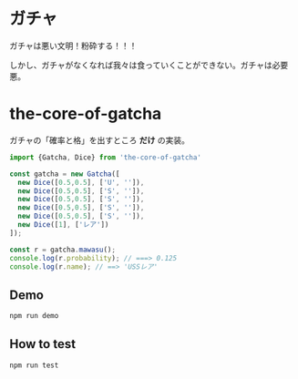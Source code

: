 # ガチャ

ガチャは悪い文明！粉砕する！！！

しかし、ガチャがなくなれば我々は食っていくことができない。ガチャは必要悪。

# the-core-of-gatcha

ガチャの「確率と格」を出すところ **だけ** の実装。

```js
import {Gatcha, Dice} from 'the-core-of-gatcha'

const gatcha = new Gatcha([
  new Dice([0.5,0.5], ['U', '']),
  new Dice([0.5,0.5], ['S', '']),
  new Dice([0.5,0.5], ['S', '']),
  new Dice([0.5,0.5], ['S', '']),
  new Dice([0.5,0.5], ['S', '']),
  new Dice([1], ['レア'])
]);

const r = gatcha.mawasu();
console.log(r.probability); // ===> 0.125
console.log(r.name); // ==> 'USSレア'
```

## Demo

```bash
npm run demo
```

## How to test

```bash
npm run test
```

